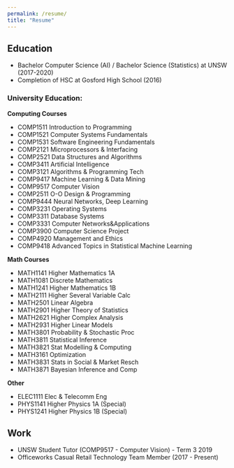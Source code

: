 ```yaml
---
permalink: /resume/
title: "Resume"
---
```


## Education
* Bachelor Computer Science (AI) / Bachelor Science (Statistics) at UNSW (2017-2020)
* Completion of HSC at Gosford High School (2016)

### University Education:
**Computing Courses**
* COMP1511 Introduction to Programming
* COMP1521 Computer Systems Fundamentals
* COMP1531 Software Engineering Fundamentals
* COMP2121 Microprocessors & Interfacing 
* COMP2521 Data Structures and Algorithms
* COMP3411 Artificial Intelligence
* COMP3121 Algorithms & Programming Tech
* COMP9417 Machine Learning & Data Mining 
* COMP9517 Computer Vision
* COMP2511 O-O Design & Programming
* COMP9444 Neural Networks, Deep Learning 
* COMP3231 Operating Systems
* COMP3311 Database Systems
* COMP3331 Computer Networks&Applications
* COMP3900 Computer Science Project
* COMP4920 Management and Ethics
* COMP9418 Advanced Topics in Statistical Machine Learning

**Math Courses**
* MATH1141 Higher Mathematics 1A 
* MATH1081 Discrete Mathematics 
* MATH1241 Higher Mathematics 1B 
* MATH2111 Higher Several Variable Calc
* MATH2501 Linear Algebra
* MATH2901 Higher Theory of Statistics
* MATH2621 Higher Complex Analysis
* MATH2931 Higher Linear Models
* MATH3801 Probability & Stochastic Proc
* MATH3811 Statistical Inference
* MATH3821 Stat Modelling & Computing 
* MATH3161 Optimization
* MATH3831 Stats in Social & Market Resch
* MATH3871 Bayesian Inference and Comp

 
**Other**
* ELEC1111 Elec & Telecomm Eng
* PHYS1141 Higher Physics 1A (Special) 
* PHYS1241 Higher Physics 1B (Special)

## Work
* UNSW Student Tutor (COMP9517 - Computer Vision) - Term 3 2019
* Officeworks Casual Retail Technology Team Member (2017 - Present)

